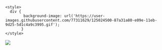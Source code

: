 <html>
  <head>
    
    <style>
      div {
            background-image: url('https://user-images.githubusercontent.com/77311629/125024500-87a31a80-e09e-11eb-9d25-5d1c4a9c3995.gif');
           }
    </style>
  </head>
  <body>
    <img src = "https://user-images.githubusercontent.com/77311629/125025719-ccc84c00-e0a0-11eb-8ef6-0fa4832ab6f7.gif"></img> 
    
  </body>
</html>
